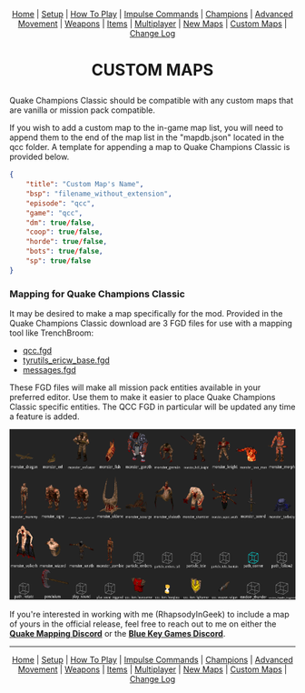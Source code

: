 
[<p align=center>]() [Home](readme.md#pure-speed-pure-skill-pure-fps) | [Setup](setup.md) | [How To Play](howtoplay.md) | [Impulse Commands](impulse.md) | [Champions](champions.md) | [Advanced Movement](movement.md) | [Weapons](weapons.md) | [Items](items.md) | [Multiplayer](multiplayer.md) | [New Maps](maps.md) | [Custom Maps](custommaps.md) | [Change Log](changelog.md)


# <p align=center>CUSTOM MAPS</p>

Quake Champions Classic should be compatible with any custom maps that are vanilla or mission pack compatible.

If you wish to add a custom map to the in-game map list, you will need to append them to the end of the map list in the "mapdb.json" located in the qcc folder. A template for appending a map to Quake Champions Classic is provided below.
```json
{
    "title": "Custom Map's Name",
    "bsp": "filename_without_extension",
    "episode": "qcc",
    "game": "qcc",
    "dm": true/false,
    "coop": true/false,
    "horde": true/false,
    "bots": true/false,
    "sp": true/false
}
```

### Mapping for Quake Champions Classic
It may be desired to make a map specifically for the mod. Provided in the Quake Champions Classic download are 3 FGD files for use with a mapping tool like TrenchBroom:
- [qcc.fgd](../qcc.fgd)
- [tyrutils_ericw_base.fgd](../tyrutils_ericw_base.fgd)
- [messages.fgd](../messages.fgd)

These FGD files will make all mission pack entities available in your preferred editor. Use them to make it easier to place Quake Champions Classic specific entities. The QCC FGD in particular will be updated any time a feature is added.<br>

<p align=center><img src="images/trenchbroomqcc.png" height=300 /></p>

If you're interested in working with me (RhapsodyInGeek) to include a map of yours in the official release, feel free to reach out to me on either the [**Quake Mapping Discord**](https://discord.gg/f5Y99aM) or the [**Blue Key Games Discord**](https://discord.com/invite/XAw2a8fQPX).

---


[<p align=center>]() [Home](readme.md#pure-speed-pure-skill-pure-fps) | [Setup](setup.md) | [How To Play](howtoplay.md) | [Impulse Commands](impulse.md) | [Champions](champions.md) | [Advanced Movement](movement.md) | [Weapons](weapons.md) | [Items](items.md) | [Multiplayer](multiplayer.md) | [New Maps](maps.md) | [Custom Maps](custommaps.md) | [Change Log](changelog.md)


